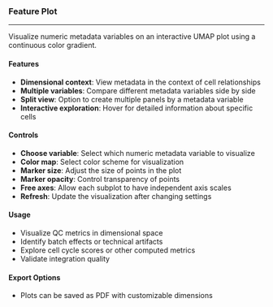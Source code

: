 ### Feature Plot
----------------

Visualize numeric metadata variables on an interactive UMAP plot using a continuous color gradient.

#### Features

- **Dimensional context**: View metadata in the context of cell relationships
- **Multiple variables**: Compare different metadata variables side by side
- **Split view**: Option to create multiple panels by a metadata variable
- **Interactive exploration**: Hover for detailed information about specific cells

#### Controls

- **Choose variable**: Select which numeric metadata variable to visualize
- **Color map**: Select color scheme for visualization
- **Marker size**: Adjust the size of points in the plot
- **Marker opacity**: Control transparency of points
- **Free axes**: Allow each subplot to have independent axis scales
- **Refresh**: Update the visualization after changing settings

#### Usage

- Visualize QC metrics in dimensional space
- Identify batch effects or technical artifacts
- Explore cell cycle scores or other computed metrics
- Validate integration quality

#### Export Options

- Plots can be saved as PDF with customizable dimensions
